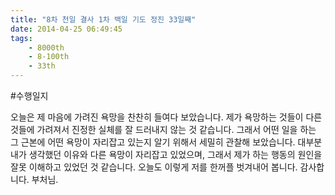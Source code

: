 ```yaml
---
title: "8차 천일 결사 1차 백일 기도 정진 33일째"
date: 2014-04-25 06:49:45
tags:
    - 8000th
    - 8-100th
    - 33th
---
```


#수행일지

오늘은 제 마음에 가려진 욕망을 찬찬히 들여다 보았습니다. 제가 욕망하는 것들이 다른 것들에 가려져서 진정한 실체를 잘 드러내지 않는 것 같습니다. 그래서 어떤 일을 하는 그 근본에 어떤 욕망이 자리잡고 있는지 알기 위해서 세밀히 관찰해 보았습니다. 대부분 내가 생각했던 이유와 다른 욕망이 자리잡고 있었으며, 그래서 제가 하는 행동의 원인을 잘못 이해하고 있었던 것 같습니다. 오늘도 이렇게 저를 한꺼플 벗겨내어 봅니다. 감사합니다. 부처님.
